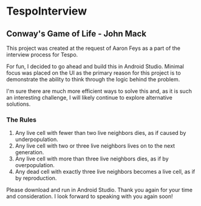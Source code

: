 # TespoInterview

## Conway's Game of Life - John Mack
This project was created at the request of Aaron Feys as a part of the interview process for Tespo.

For fun, I decided to go ahead and build this in Android Studio. Minimal focus was placed on the UI as the primary reason for this project is to demonstrate the ability to think through the logic behind the problem.

I'm sure there are much more efficient ways to solve this and, as it is such an interesting challenge, I will likely continue to explore alternative solutions.

### The Rules
1) Any live cell with fewer than two live neighbors dies, as if caused by underpopulation.
2) Any live cell with two or three live neighbors lives on to the next generation.
3) Any live cell with more than three live neighbors dies, as if by overpopulation.
4) Any dead cell with exactly three live neighbors becomes a live cell, as if by reproduction.


Please download and run in Android Studio.
Thank you again for your time and consideration. I look forward to speaking with you again soon!
